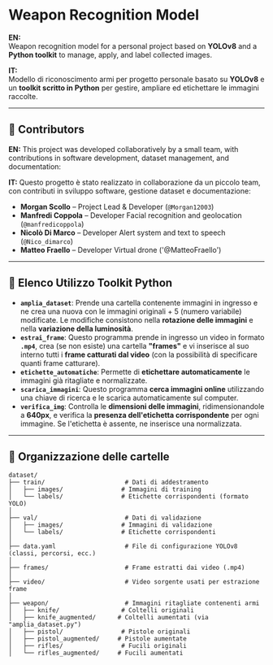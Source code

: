 # **Weapon Recognition Model**

**EN:**  
Weapon recognition model for a personal project based on **YOLOv8** and a **Python toolkit** to manage, apply, and label collected images.

**IT:**  
Modello di riconoscimento armi per progetto personale basato su **YOLOv8** e un **toolkit scritto in Python** per gestire, ampliare ed etichettare le immagini raccolte.

---

## 👥 **Contributors**

**EN:**
This project was developed collaboratively by a small team, with contributions in software development, dataset management, and documentation:

**IT:**
Questo progetto è stato realizzato in collaborazione da un piccolo team, con contributi in sviluppo software, gestione dataset e documentazione:

- **Morgan Scollo** – Project Lead & Developer (`@Morgan12003`)
- **Manfredi Coppola** – Developer Facial recognition and geolocation (`@manfredicoppola`)
- **Nicolò Di Marco** – Developer Alert system and text to speech (`@Nico_dimarco`)
- **Matteo Fraello** – Developer Virtual drone ('@MatteoFraello')

---

## 📌 **Elenco Utilizzo Toolkit Python**

- **`amplia_dataset`**: Prende una cartella contenente immagini in ingresso e ne crea una nuova con le immagini originali + 5 (numero variabile) modificate. Le modifiche consistono nella **rotazione delle immagini** e nella **variazione della luminosità**.
- **`estrai_frame`**: Questo programma prende in ingresso un video in formato **`.mp4`**, crea (se non esiste) una cartella **"frames"** e vi inserisce al suo interno tutti i **frame catturati dal video** (con la possibilità di specificare quanti frame catturare).
- **`etichette_automatiche`**: Permette di **etichettare automaticamente** le immagini già ritagliate e normalizzate.
- **`scarica_immagini`**: Questo programma **cerca immagini online** utilizzando una chiave di ricerca e le scarica automaticamente sul computer.
- **`verifica_img`**: Controlla le **dimensioni delle immagini**, ridimensionandole a **640px**, e verifica la **presenza dell'etichetta corrispondente** per ogni immagine. Se l'etichetta è assente, ne inserisce una normalizzata.

---

## 📁 **Organizzazione delle cartelle**
```
dataset/
├── train/                      # Dati di addestramento
│   ├── images/                # Immagini di training
│   └── labels/                # Etichette corrispondenti (formato YOLO)
│
├── val/                        # Dati di validazione
│   ├── images/                # Immagini di validazione
│   └── labels/                # Etichette corrispondenti
│
├── data.yaml                   # File di configurazione YOLOv8 (classi, percorsi, ecc.)
│
├── frames/                     # Frame estratti dai video (.mp4)
│
├── video/                      # Video sorgente usati per estrazione frame
│
├── weapon/                     # Immagini ritagliate contenenti armi
│   ├── knife/                 # Coltelli originali
│   ├── knife_augmented/      # Coltelli aumentati (via "amplia_dataset.py")
│   ├── pistol/                # Pistole originali
│   ├── pistol_augmented/     # Pistole aumentate
│   ├── rifles/                # Fucili originali
│   └── rifles_augmented/     # Fucili aumentati
```
